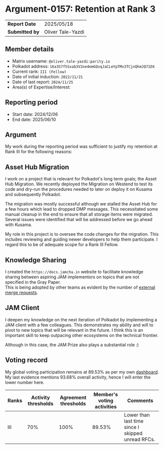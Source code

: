 # Argument-0157: Retention at Rank 3

|                 |                                                                                             |
| --------------- | ------------------------------------------------------------------------------------------- |
| **Report Date** | 2025/05/18                                                             |
| **Submitted by**| Oliver Tale-Yazdi                                                                        |

## Member details

- Matrix username: `@oliver.tale-yazdi:parity.io`
- Polkadot address: `16a357f5Sxab3V2ne4emGQvqJaCLeYpTMx3TCjnQhmJQ71DX`
- Current rank: `III (Fellow)`
- Date of initial induction: `2022/11/21`
- Date of last report: `2024/11/25`
- Area(s) of Expertise/Interest: 

## Reporting period

- Start date: 2024/12/06
- End date: 2025/06/10

## Argument

My work during the reporting period was sufficient to justify my retention at Rank III for the following reasons:

## Asset Hub Migration

I work on a project that is relevant for Polkadot's long term goals; the Asset Hub Migration. We recently deployed the Migration on Westend to test its code and dry-run the procedures needed to later on deploy it on Kusama and subsequently Polkadot.

The migration was mostly successful although we stalled the Asset Hub for a few hours which lead to dropped DMP messages. This necessitated some manual cleanup in the end to ensure that all storage items were migrated. Several issues were identified that will be addressed before we go ahead with Kusama.

My role in this project is to oversee the code changes for the migration. This includes reviewing and guiding newer developers to help them participate. I regard this to be of adequate scope for a Rank III Fellow.

## Knowledge Sharing

I created the `https://docs.jamcha.in` website to facilitate knowledge sharing between aspiring JAM implementors on topics that are not specified in the Gray Paper.  
This is being adopted by other teams as evident by the number of [external merge requests](https://github.com/JamBrains/jam-docs/commits/main/).

## JAM Client

I deepen my knowledge on the next iteration of Polkadot by implementing a JAM client with a few colleagues. This demonstrates my ability and will to pivot to new topics that will be relevant in the future. I think this is an important skill to keep outpacing other ecosystems on the technical frontier.

Although in this case, the JAM Prize also plays a substantial role :)

## Voting record

My global voting participation remains at 89.53% as per my own [dashboard](https://fellowship.tasty.limo/). My last evidence mentions 93.68% overall activity, hence I will enter the lower number here.

|  Ranks | Activity thresholds | Agreement thresholds | Member's voting activities | Comments |
|---|---|---|---|---|
|III|70%   |100%  | 89.53% | Lower than last time since I skipped unread RFCs. |
